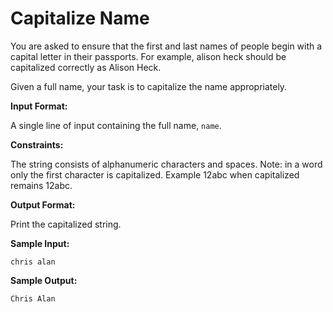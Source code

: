 # Capitalize Name

You are asked to ensure that the first and last names of people begin with a capital letter in their passports. For example, alison heck should be capitalized correctly as Alison Heck.

Given a full name, your task is to capitalize the name appropriately.

**Input Format:**

A single line of input containing the full name, `name`.

**Constraints:**

The string consists of alphanumeric characters and spaces. Note: in a word only the first character is capitalized. Example 12abc when capitalized remains 12abc.

**Output Format:**

Print the capitalized string.

**Sample Input:**

```
chris alan
```

**Sample Output:**

```
Chris Alan
```